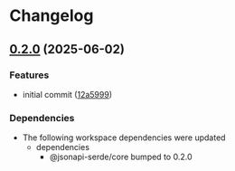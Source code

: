 # Changelog

## [0.2.0](https://github.com/DASPRiD/jsonapi-serde-js/compare/koa-v0.1.0...koa-v0.2.0) (2025-06-02)


### Features

* initial commit ([12a5999](https://github.com/DASPRiD/jsonapi-serde-js/commit/12a599968253385f51be79d8dc7e3e5f48100ee7))


### Dependencies

* The following workspace dependencies were updated
  * dependencies
    * @jsonapi-serde/core bumped to 0.2.0
